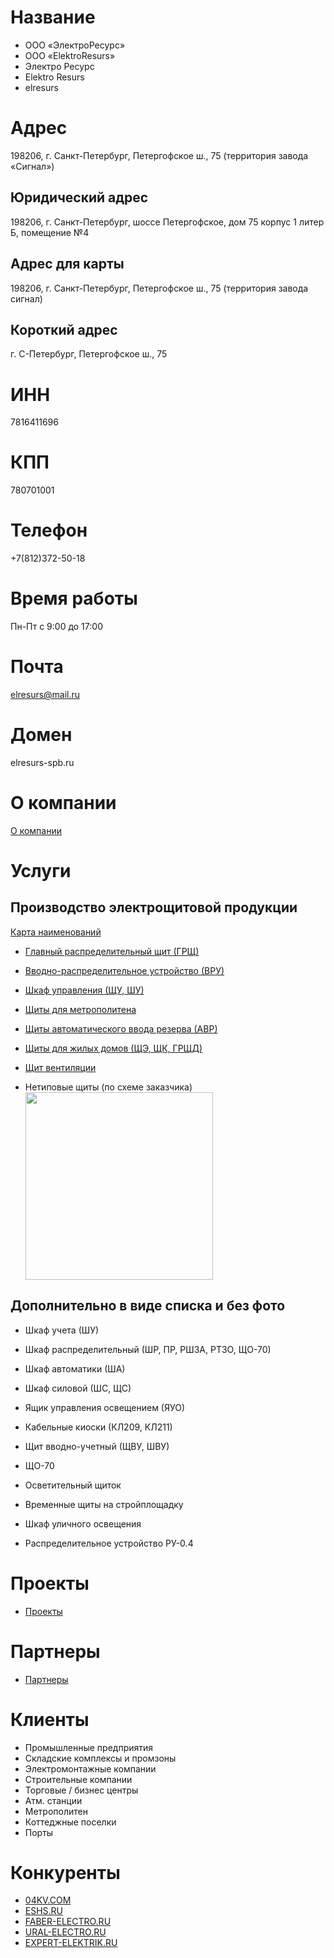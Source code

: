 # Название

- ООО «ЭлектроРесурс»
- OOO «ElektroResurs»
- Электро Ресурс
- Elektro Resurs
- elresurs

# Адрес

198206, г. Санкт-Петербург, Петергофское ш., 75 (территория завода «Сигнал»)

## Юридический адрес

198206, г. Санкт-Петербург, шоссе Петергофское, дом 75 корпус 1 литер Б, помещение №4

## Адрес для карты

198206, г. Санкт-Петербург, Петергофское ш., 75 (территория завода сигнал)

## Короткий адрес

г. С-Петербург, Петергофское ш., 75

# ИНН

7816411696

# КПП

780701001

# Телефон

+7(812)372-50-18

# Время работы

Пн-Пт
с 9:00 до 17:00

# Почта

elresurs@mail.ru

# Домен

elresurs-spb.ru

# О компании

[О компании](./about.md)

# Услуги

## Производство электрощитовой продукции

[Карта наименований](./map_services.md)

- [Главный распределительный щит (ГРЩ)](./services/ГРЩ.md)
- [Вводно-распределительное устройство (ВРУ)](./services/ВРУ.md)
- [Шкаф управления (ЩУ, ШУ)](./services/ЩУ.md)
- [Щиты для метрополитена](./services/Метрополитен.md)

- [Щиты автоматического ввода резерва (АВР)](./services/АВР.md)
- [Щиты для жилых домов (ЩЭ, ЩК, ГРЩД)](./services/Жилых_дома.md)
- [Щит вентиляции](./services/Щит_вентиляции.md)
- Нетиповые щиты (по схеме заказчика)  
  <img src="https://cs10.pikabu.ru/post_img/big/2019/09/11/6/1568193200129394494.jpg" height="300" />

## Дополнительно в виде списка и без фото

- Шкаф учета (ШУ)
- Шкаф распределительный (ШР, ПР, РШЗА, РТЗО, ЩО-70)
- Шкаф автоматики (ША)
- Шкаф силовой (ШС, ЩС)

- Ящик управления освещением (ЯУО)
- Кабельные киоски (КЛ209, КЛ211)
- Щит вводно-учетный (ЩВУ, ШВУ)
- ЩО-70

- Осветительный щиток
- Временные щиты на стройплощадку
- Шкаф уличного освещения
- Распределительное устройство РУ-0.4

# Проекты

- [Проекты](./projects/README.md)

# Партнеры

- [Партнеры](./partners/README.md)

# Клиенты

- Промышленные предприятия
- Складские комплексы и промзоны
- Электромонтажные компании
- Строительные компании
- Торговые / бизнес центры
- Атм. станции
- Метрополитен
- Коттеджные поселки
- Порты

# Конкуренты

- [04KV.COM](https://www.04kv.com/)
- [ESHS.RU](http://eshs.ru/)
- [FABER-ELECTRO.RU](http://faber-electro.ru/)
- [URAL-ELECTRO.RU](http://www.ural-electro.ru/)
- [EXPERT-ELEKTRIK.RU](https://www.expert-elektrik.ru/services/sborka/sborka-shkafov-oborudovaniya/)
